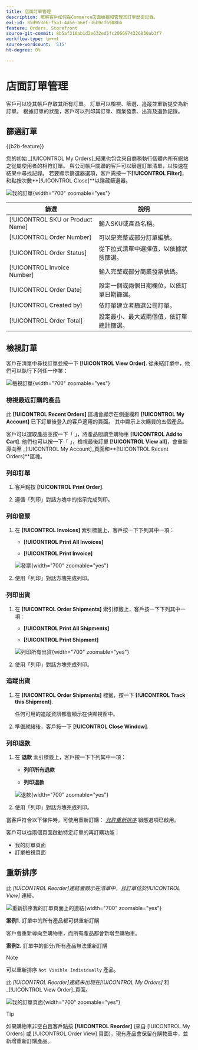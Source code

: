 ```yaml
---
title: 店面訂單管理
description: 瞭解客戶如何在Commerce店面檢視和管理其訂單歷史記錄。
exl-id: 85d953e6-f5a1-4a5e-a6ef-36b9cf6988bb
feature: Orders, Storefront
source-git-commit: 8b5af316ab1d2e632ed5fc2066974326830ab3f7
workflow-type: tm+mt
source-wordcount: '515'
ht-degree: 0%

---
```


# 店面訂單管理

客戶可以從其帳戶存取其所有訂單。 訂單可以檢視、篩選、追蹤並重新提交為新訂單。 根據訂單的狀態，客戶可以列印其訂單、商業發票、出貨及退款記錄。

## 篩選訂單

{{b2b-feature}}

您的初始 _[!UICONTROL My Orders]_結果也包含來自商務執行個體內所有網站之從屬使用者的相符訂單。 與公司帳戶關聯的客戶可以篩選訂單清單，以快速在結果中尋找記錄。 若要顯示篩選器選項，客戶需按一下&#x200B;**[!UICONTROL Filter]**，和點按次數&#x200B;**[!UICONTROL Close]**以隱藏篩選器。

![我的訂單](./assets/account-dashboard-my-orders-b2b.png){width="700" zoomable="yes"}

| 篩選 | 說明 |
| ------ | ----------- |
| [!UICONTROL SKU or Product Name] | 輸入SKU或產品名稱。 |
| [!UICONTROL Order Number] | 可以是完整或部分訂單編號。 |
| [!UICONTROL Order Status] | 從下拉式清單中選擇值，以依據狀態篩選。 |
| [!UICONTROL Invoice Number] | 輸入完整或部分商業發票號碼。 |
| [!UICONTROL Order Date] | 設定一個或兩個日期欄位，以依訂單日期篩選。 |
| [!UICONTROL Created by] | 依訂單建立者篩選公司訂單。 |
| [!UICONTROL Order Total] | 設定最小、最大或兩個值，依訂單總計篩選。 |

## 檢視訂單

客戶在清單中尋找訂單並按一下 **[!UICONTROL View Order]**. 從未結訂單中，他們可以執行下列任一作業：

![檢視訂單](./assets/customer-account-order-items-ordered.png){width="700" zoomable="yes"}

### 檢視最近訂購的產品

此 **[!UICONTROL Recent Orders]** 區塊會顯示在側邊欄和 **[!UICONTROL My Account]** 已下訂單後登入的客戶適用的頁面。 其中顯示上次購買的五個產品。

客戶可以選取產品並按一下「 」，將產品朗讀至購物車 **[!UICONTROL Add to Cart]**. 他們也可以按一下「 」，檢視最後訂單 **[!UICONTROL View all]**，會重新導向至 _[!UICONTROL My Account]_頁面和&#x200B;**[!UICONTROL Recent Orders]**區塊。

### 列印訂單

1. 客戶點按 **[!UICONTROL Print Order]**.

1. 遵循「列印」對話方塊中的指示完成列印。

### 列印發票

1. 在 **[!UICONTROL Invoices]** 索引標籤上，客戶按一下下列其中一項：

   - **[!UICONTROL Print All Invoices]**

   - **[!UICONTROL Print Invoice]**

   ![發票](./assets/customer-account-order-invoices.png){width="700" zoomable="yes"}

1. 使用「列印」對話方塊完成列印。

### 列印出貨

1. 在 **[!UICONTROL Order Shipments]** 索引標籤上，客戶按一下下列其中一項：

   - **[!UICONTROL Print All Shipments]**

   - **[!UICONTROL Print Shipment]**

   ![列印所有出貨](./assets/customer-account-order-shipments.png){width="700" zoomable="yes"}

1. 使用「列印」對話方塊完成列印。

### 追蹤出貨

1. 在 **[!UICONTROL Order Shipments]** 標籤，按一下 **[!UICONTROL Track this Shipment]**.

   任何可用的追蹤資訊都會顯示在快顯視窗中。

1. 準備就緒後，客戶按一下 **[!UICONTROL Close Window]**.

### 列印退款

1. 在 **退款** 索引標籤上，客戶按一下下列其中一項：

   - **列印所有退款**

   - **列印退款**

   ![退款](./assets/customer-account-order-refunds.png){width="700" zoomable="yes"}

1. 使用「列印」對話方塊完成列印。

當客戶符合以下條件時，可使用重新訂購： [_允許重新排序_](reorders-allow.md) 組態選項已啟用。

客戶可以從兩個頁面啟動特定訂單的再訂購功能：

- 我的訂單頁面
- 訂單檢視頁面

## 重新排序

此 _[!UICONTROL Reorder]_連結會顯示在清單中，且訂單位於_[!UICONTROL View]_ 連結。

![重新排序我的訂單頁面上的連結](./assets/account-dashboard-reorder.png){width="700" zoomable="yes"}

**案例1.** 訂單中的所有產品都可供重新訂購

客戶會重新導向至購物車，而所有產品都會新增至購物車。

**案例2.** 訂單中的部分/所有產品無法重新訂購

>[!NOTE]
>
>可以重新排序 `Not Visible Individually` 產品。

此 _[!UICONTROL Reorder]_連結未出現在_[!UICONTROL My Orders]_ 和 _[!UICONTROL View Order]_頁面。

![我的訂單頁面](./assets/account-dashboard-reorder-grid.png){width="700" zoomable="yes"}

>[!TIP]
>
>如果購物車非空白且客戶點按 **[!UICONTROL Reorder]** (來自 [!UICONTROL My Orders] 或 [!UICONTROL Order View] 頁面)，現有產品會保留在購物車中，並新增重新訂購產品。
